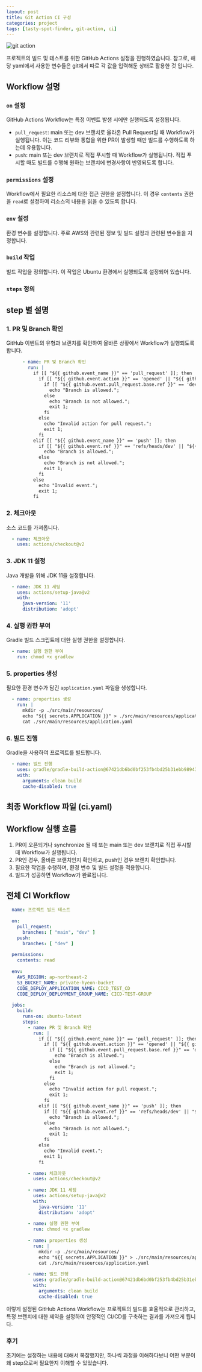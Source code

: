 ```yaml
---
layout: post
title: Git Action CI 구성
categories: project
tags: [tasty-spot-finder, git-action, ci]
---
```

![git action](https://miro.medium.com/v2/resize:fit:1075/1*VtWbCHhIw6MMMXCil7lZ0g.png)

프로젝트의 빌드 및 테스트를 위한  GitHub Actions 설정을 진행하였습니다.
참고로, 해당 yaml에서 사용한 변수들은 git에서 따로 각 값을 입력해둔 상태로 활용한 것 입니다.

## Workflow 설명

### `on` 설정
GitHub Actions Workflow는 특정 이벤트 발생 시에만 실행되도록 설정됩니다.

- `pull_request`: main 또는 dev 브랜치로 올라온 Pull Request일 때 Workflow가 실행됩니다. 이는 코드 리뷰와 통합을 위한 PR이 발생할 때만 빌드를 수행하도록 하는데 유용합니다.
- `push`: main 또는 dev 브랜치로 직접 푸시할 때 Workflow가 실행됩니다. 직접 푸시할 때도 빌드를 수행해 원하는 브랜치에 변경사항이 반영되도록 합니다.

### `permissions` 설정
Workflow에서 필요한 리소스에 대한 접근 권한을 설정합니다. 이 경우 `contents` 권한을 `read`로 설정하여 리소스의 내용을 읽을 수 있도록 합니다.

### `env` 설정
환경 변수를 설정합니다. 주로 AWS와 관련된 정보 및 빌드 설정과 관련된 변수들을 지정합니다.

### `build` 작업
빌드 작업을 정의합니다. 이 작업은 Ubuntu 환경에서 실행되도록 설정되어 있습니다.

### `steps` 정의


## step 별 설명

### 1. PR 및 Branch 확인

GitHub 이벤트의 유형과 브랜치를 확인하여 올바른 상황에서 Workflow가 실행되도록 합니다.

```yaml
      - name: PR 및 Branch 확인
        run: |
          if [[ "${{ github.event_name }}" == 'pull_request' ]]; then
            if [[ "${{ github.event.action }}" == 'opened' || "${{ github.event.action }}" == 'synchronize' ]]; then
              if [[ "${{ github.event.pull_request.base.ref }}" == 'dev' || "${{ github.event.pull_request.base.ref }}" == 'main' ]]; then
                echo "Branch is allowed.";
              else
                echo "Branch is not allowed.";
                exit 1;
              fi
            else
              echo "Invalid action for pull request.";
              exit 1;
            fi
          elif [[ "${{ github.event_name }}" == 'push' ]]; then
            if [[ "${{ github.event.ref }}" == 'refs/heads/dev' || "${{ github.event.ref }}" == 'refs/heads/main' ]]; then
              echo "Branch is allowed.";
            else
              echo "Branch is not allowed.";
              exit 1;
            fi
          else
            echo "Invalid event.";
            exit 1;
          fi
```

### 2. 체크아웃

소스 코드를 가져옵니다.

```yaml
  - name: 체크아웃
    uses: actions/checkout@v2
```

### 3. JDK 11 설정

Java 개발을 위해 JDK 11을 설정합니다.

```yaml
  - name: JDK 11 세팅
    uses: actions/setup-java@v2
    with:
      java-version: '11'
      distribution: 'adopt'
```

### 4. 실행 권한 부여

Gradle 빌드 스크립트에 대한 실행 권한을 설정합니다.

```yaml
  - name: 실행 권한 부여
    run: chmod +x gradlew
```

### 5. properties 생성

필요한 환경 변수가 담긴 `application.yaml` 파일을 생성합니다.

```yaml
  - name: properties 생성
    run: |
      mkdir -p ./src/main/resources/
      echo "${{ secrets.APPLICATION }}" > ./src/main/resources/application.yaml
      cat ./src/main/resources/application.yaml
```

### 6. 빌드 진행

Gradle을 사용하여 프로젝트를 빌드합니다.

```yaml
  - name: 빌드 진행
    uses: gradle/gradle-build-action@67421db6bd0bf253fb4bd25b31ebb98943c375e1
    with:
      arguments: clean build
      cache-disabled: true
```

## 최종 Workflow 파일 (ci.yaml)

## Workflow 실행 흐름

1. PR이 오픈되거나 synchronize 될 때 또는 main 또는 dev 브랜치로 직접 푸시할 때 Workflow가 실행됩니다.
2. PR인 경우, 올바른 브랜치인지 확인하고, push인 경우 브랜치 확인합니다.
3. 필요한 작업을 수행하며, 환경 변수 및 빌드 설정을 적용합니다.
4. 빌드가 성공하면 Workflow가 완료됩니다.

## 전체 CI Workflow

```yaml
  name: 프로젝트 빌드 테스트
  
  on:
    pull_request:
      branches: [ "main", "dev" ]
    push:
      branches: [ "dev" ]
  
  permissions:
    contents: read
  
  env:
    AWS_REGION: ap-northeast-2
    S3_BUCKET_NAME: private-hyeon-bucket
    CODE_DEPLOY_APPLICATION_NAME: CICD_TEST_CD
    CODE_DEPLOY_DEPLOYMENT_GROUP_NAME: CICD-TEST-GROUP
  
  jobs:
    build:
      runs-on: ubuntu-latest
      steps:
        - name: PR 및 Branch 확인
          run: |
            if [[ "${{ github.event_name }}" == 'pull_request' ]]; then
              if [[ "${{ github.event.action }}" == 'opened' || "${{ github.event.action }}" == 'synchronize' ]]; then
                if [[ "${{ github.event.pull_request.base.ref }}" == 'dev' || "${{ github.event.pull_request.base.ref }}" == 'main' ]]; then
                  echo "Branch is allowed.";
                else
                  echo "Branch is not allowed.";
                  exit 1;
                fi
              else
                echo "Invalid action for pull request.";
                exit 1;
              fi
            elif [[ "${{ github.event_name }}" == 'push' ]]; then
              if [[ "${{ github.event.ref }}" == 'refs/heads/dev' || "${{ github.event.ref }}" == 'refs/heads/main' ]]; then
                echo "Branch is allowed.";
              else
                echo "Branch is not allowed.";
                exit 1;
              fi
            else
              echo "Invalid event.";
              exit 1;
            fi
  
        - name: 체크아웃
          uses: actions/checkout@v2
  
        - name: JDK 11 세팅
          uses: actions/setup-java@v2
          with:
            java-version: '11'
            distribution: 'adopt'
  
        - name: 실행 권한 부여
          run: chmod +x gradlew
  
        - name: properties 생성
          run: |
            mkdir -p ./src/main/resources/
            echo "${{ secrets.APPLICATION }}" > ./src/main/resources/application.yaml
            cat ./src/main/resources/application.yaml
  
        - name: 빌드 진행
          uses: gradle/gradle-build-action@67421db6bd0bf253fb4bd25b31ebb98943c375e1
          with:
            arguments: clean build
            cache-disabled: true
```

이렇게 설정된 GitHub Actions Workflow는 프로젝트의 빌드를 효율적으로 관리하고, 특정 브랜치에 대한 제약을 설정하여 안정적인 CI/CD를 구축하는 결과를 가져오게 됩니다.


### 후기
초기에는 설정하는 내용에 대해서 복잡했지만, 하나씩 과정을 이해하다보니 어떤 부분이 왜 step으로써 필요한지 이해할 수 있었습니다.
